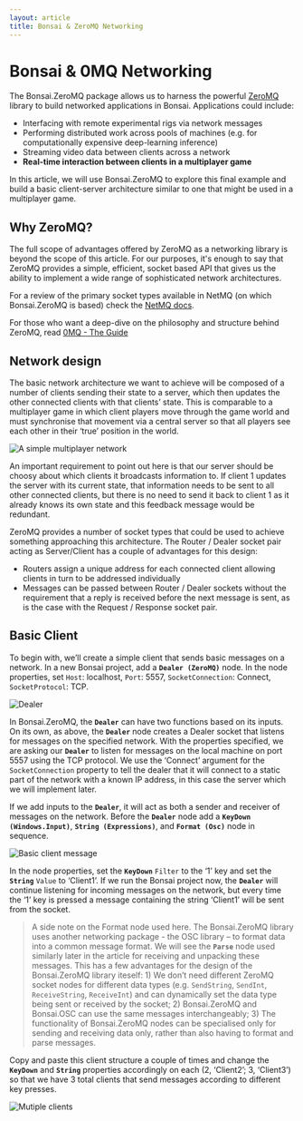 ```yaml
---
layout: article
title: Bonsai & ZeroMQ Networking
---
```

# Bonsai & 0MQ Networking
The Bonsai.ZeroMQ package allows us to harness the powerful [ZeroMQ](https://zeromq.org/) library to build networked applications in Bonsai. Applications could include:
- Interfacing with remote experimental rigs via network messages
- Performing distributed work across pools of machines (e.g. for computationally expensive deep-learning inference) 
- Streaming video data between clients across a network
- **Real-time interaction between clients in a multiplayer game** 

In this article, we will use Bonsai.ZeroMQ to explore this final example and build a basic client-server architecture similar to one that might be used in a multiplayer game.

## Why ZeroMQ?
The full scope of advantages offered by ZeroMQ as a networking library is beyond the scope of this article. For our purposes, it's enough to say that ZeroMQ provides a simple, efficient, socket based API that gives us the ability to implement a wide range of sophisticated network architectures. 

For a review of the primary socket types available in NetMQ (on which Bonsai.ZeroMQ is based) check the [NetMQ docs](https://netmq.readthedocs.io/en/latest/).

For those who want a deep-dive on the philosophy and structure behind ZeroMQ, read [0MQ - The Guide](https://zguide.zeromq.org/)

## Network design
The basic network architecture we want to achieve will be composed of a number of clients sending their state to a server, which then updates the other connected clients with that clients’ state. This is comparable to a multiplayer game in which client players move through the game world and must synchronise that movement via a central server so that all players see each other in their ‘true’ position in the world.

![A simple multiplayer network](~/images/zeromq/zeromq-network-diagram.svg)

An important requirement to point out here is that our server should be choosy about which clients it broadcasts information to. If client 1 updates the server with its current state, that information needs to be sent to all other connected clients, but there is no need to send it back to client 1 as it already knows its own state and this feedback message would be redundant.

ZeroMQ provides a number of socket types that could be used to achieve something approaching this architecture. The Router / Dealer socket pair acting as Server/Client has a couple of advantages for this design: 
- Routers assign a unique address for each connected client allowing clients in turn to be addressed individually
- Messages can be passed between Router / Dealer sockets without the requirement that a reply is received before the next message is sent, as is the case with the Request / Response socket pair.

## Basic Client
To begin with, we’ll create a simple client that sends basic messages on a network. In a new Bonsai project, add a **`Dealer (ZeroMQ)`** node. In the node properties, set `Host`: localhost, `Port`: 5557, `SocketConnection`: Connect, `SocketProtocol`: TCP.

![Dealer](~/images/zeromq/dealer-socket.svg)

In Bonsai.ZeroMQ, the **`Dealer`** can have two functions based on its inputs. On its own, as above, the **`Dealer`** node creates a Dealer socket that listens for messages on the specified network. With the properties specified, we are asking our **`Dealer`** to listen for messages on the local machine on port 5557 using the TCP protocol. We use the ‘Connect’ argument for the `SocketConnection` property to tell the dealer that it will connect to a static part of the network with a known IP address, in this case the server which we will implement later.

If we add inputs to the **`Dealer`**, it will act as both a sender and receiver of messages on the network. Before the **`Dealer`** node add a **`KeyDown (Windows.Input)`**, **`String (Expressions)`**, and **`Format (Osc)`** node in sequence.

![Basic client message](~/images/zeromq/dealer-basic-input.svg)

In the node properties, set the **`KeyDown`** `Filter` to the ‘1’ key and set the **`String`** `Value` to ‘Client1’. If we run the Bonsai project now, the **`Dealer`** will continue listening for incoming messages on the network, but every time the ‘1’ key is pressed a message containing the string ‘Client1’ will be sent from the socket.

> A side note on the Format node used here. The Bonsai.ZeroMQ library uses another networking package - the OSC library – to format data into a common message format. We will see the **`Parse`** node used similarly later in the article for receiving and unpacking these messages. This has a few advantages for the design of the Bonsai.ZeroMQ library iteself: 1) We don’t need different ZeroMQ socket nodes for different data types (e.g. `SendString`, `SendInt`, `ReceiveString`, `ReceiveInt`) and can dynamically set the data type being sent or received by the socket; 2) Bonsai.ZeroMQ and Bonsai.OSC can use the same messages interchangeably; 3) The functionality of Bonsai.ZeroMQ nodes can be specialised only for sending and receiving data only, rather than also having to format and parse messages.

Copy and paste this client structure a couple of times and change the **`KeyDown`** and **`String`** properties accordingly on each (2, ‘Client2’; 3, ‘Client3’) so that we have 3 total clients that send messages according to different key presses.

![Mutiple clients](~/images/zeromq/copied-clients.svg)

